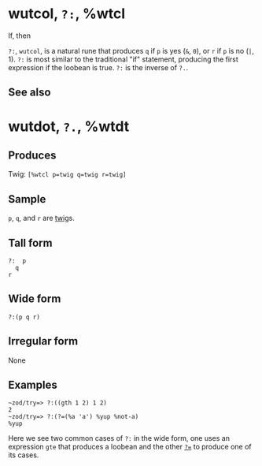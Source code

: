 wutcol, `?:`, %wtcl
============================

If, then

`?:`, `wutcol`, is a natural rune that produces `q` if `p` is yes (`&`,
`0`), or `r` if `p` is no (`|`, 1). `?:` is most similar to the
traditional "if" statement, producing the first expression if the
loobean is true. `?:` is the inverse of `?.`.

See also
--------

wutdot, `?.`, %wtdt
============================

Produces
--------

Twig: `[%wtcl p=twig q=twig r=twig]`

Sample
------

`p`, `q`, and `r` are [twig]()s.

Tall form
---------

    ?:  p
      q
    r

Wide form
---------

    ?:(p q r)

Irregular form
--------------

None

Examples
--------

    ~zod/try=> ?:((gth 1 2) 1 2)
    2
    ~zod/try=> ?:(?=(%a 'a') %yup %not-a)
    %yup

Here we see two common cases of `?:` in the wide form, one uses an
expression `gte` that produces a loobean and the other [`?=`]() to
produce one of its cases.
